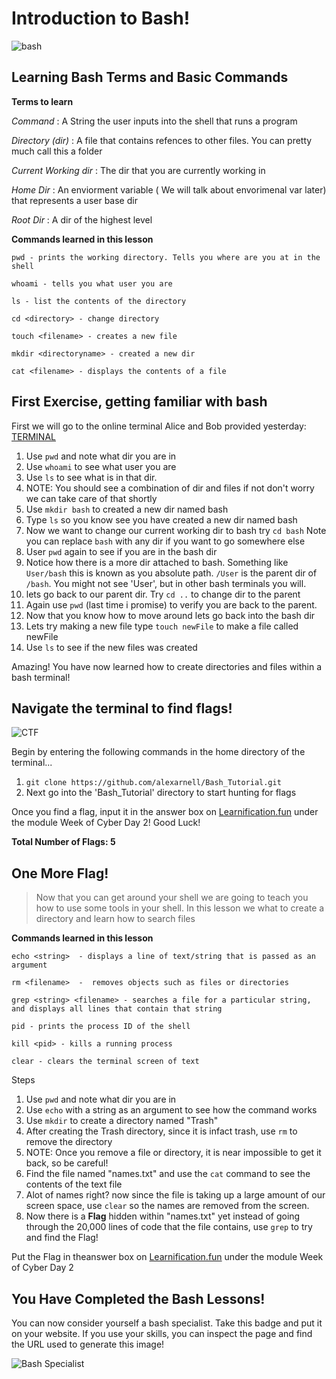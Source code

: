 # Introduction to Bash!

![bash](https://www.eazylinux.com/wp-content/uploads/2016/09/bashshell.png)

## Learning Bash Terms and Basic Commands

**Terms to learn** 

*Command*
    : A String the user inputs into the shell that runs a program

*Directory (dir)*
    : A file that contains refences to other files. You can pretty much call this a folder

*Current Working dir*
    : The dir that you are currently working in 

*Home Dir*
    : An enviorment variable ( We will talk about envorimenal var later) that represents a user base dir

*Root Dir*
    : A dir of the highest level 

**Commands learned in this lesson**

```
pwd - prints the working directory. Tells you where are you at in the shell 

whoami - tells you what user you are

ls - list the contents of the directory 

cd <directory> - change directory 

touch <filename> - creates a new file

mkdir <directoryname> - created a new dir

cat <filename> - displays the contents of a file 

```

## First Exercise, getting familiar with bash

First we will go to the online terminal Alice and Bob provided yesterday: <a href="http://157.230.203.138/term" target="_blank">TERMINAL</a>

1. Use `pwd` and note what dir you are in 
2. Use `whoami` to see what user you are 
3. Use `ls` to see what is in that dir. 
4. NOTE: You should see a combination of dir and files if not don't worry we can take care of that shortly 
5. Use `mkdir bash` to created a new dir named bash
6. Type `ls` so you know see you have created a new dir named bash
7. Now we want to change our current working dir to bash try `cd bash` Note you can replace `bash` with any dir if you want to go somewhere else 
8. User `pwd` again to see if you are in the bash dir 
9. Notice how there is a more dir attached to bash. Something like `User/bash` this is known as you absolute path. `/User` is the parent dir of `/bash`. You might not see 'User', but in other bash terminals you will.
10. lets go back to our parent dir. Try `cd ..` to change dir to the parent
11. Again use `pwd` (last time i promise) to verify you are back to the parent. 
12. Now that you know how to move around lets go back into the bash dir 
13. Lets try making a new file type `touch newFile` to make a file called newFile
14. Use `ls` to see if the new files was created

Amazing! You have now learned how to create directories and files within a bash terminal!

## Navigate the terminal to find flags!

![CTF](https://www.hackerone.com/sites/default/files/Icons_CTF_1.png)

Begin by entering the following commands in the home directory of the terminal...

1. `git clone https://github.com/alexarnell/Bash_Tutorial.git`
2. Next go into the 'Bash_Tutorial' directory to start hunting for flags

Once you find a flag, input it in the answer box on <a href="https://learnification.fun/" target="_blank">Learnification.fun</a> under the module Week of Cyber Day 2! Good Luck!

**Total Number of Flags: 5**


## One More Flag! 

> Now that you can get around your shell we are going to teach you how to use some tools in your shell. In this lesson we what to create a directory and learn how to search files


**Commands learned in this lesson**

```
echo <string>  - displays a line of text/string that is passed as an argument 

rm <filename>  -  removes objects such as files or directories

grep <string> <filename> - searches a file for a particular string, 
and displays all lines that contain that string

pid - prints the process ID of the shell

kill <pid> - kills a running process

clear - clears the terminal screen of text
```

Steps <br>
1. Use `pwd` and note what dir you are in
2. Use `echo` with a string as an argument to see how the command works
3. Use `mkdir` to create a directory named "Trash"
4. After creating the Trash directory, since it is infact trash, use `rm` to remove the directory
5. NOTE: Once you remove a file or directory, it is near impossible to get it back, so be careful!
6. Find the file named "names.txt" and use the `cat` command to see the contents of the text file
7. Alot of names right? now since the file is taking up a large amount of our screen space, use `clear` so the names are removed from the screen.
8. Now there is a **Flag** hidden within "names.txt" yet instead of going through the 20,000 lines of code that the file contains, use `grep` to try and find the Flag!

Put the Flag in theanswer box on <a href="https://learnification.fun/" target="_blank">Learnification.fun</a> under the module Week of Cyber Day 2

## You Have Completed the Bash Lessons!

You can now consider yourself a bash specialist. Take this badge and put it on your website. If you use your skills, you can inspect the page and find the URL used to generate this image!

![Bash Specialist](https://udel.codes/cyber2/Bash_Specialist_Badge.png)
